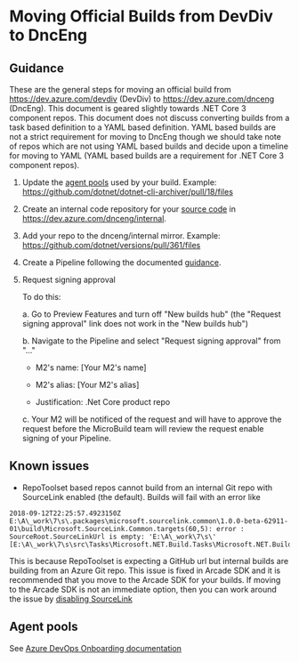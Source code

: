 # Moving Official Builds from DevDiv to DncEng

## Guidance

These are the general steps for moving an official build from https://dev.azure.com/devdiv (DevDiv) to https://dev.azure.com/dnceng (DncEng).  This document is geared slightly towards .NET Core 3 component repos.  This document does not discuss converting builds from a task based definition to a YAML based definition.  YAML based builds are not a strict requirement for moving to DncEng though we should take note of repos which are not using YAML based builds and decide upon a timeline for moving to YAML (YAML based builds are a requirement for .NET Core 3 component repos).

1. Update the [agent pools](#agent-pools) used by your build.  Example: https://github.com/dotnet/dotnet-cli-archiver/pull/18/files

2. Create an internal code repository for your [source code](https://github.com/dotnet/arcade/blob/master/Documentation/AzureDevOps/AzureDevOpsGuidance.md#source-code) in https://dev.azure.com/dnceng/internal.

3. Add your repo to the dnceng/internal mirror. Example: https://github.com/dotnet/versions/pull/361/files

4. Create a Pipeline following the documented [guidance](https://github.com/dotnet/arcade/blob/master/Documentation/AzureDevOps/AzureDevOpsGuidance.md#build-definitions).

5. Request signing approval

   To do this: 

    a. Go to Preview Features and turn off "New builds hub" (the "Request signing approval" link does not work in the "New builds hub")

    b. Navigate to the Pipeline and select "Request signing approval" from "..."

      - M2's name: [Your M2's name]

      - M2's alias: [Your M2's alias]

      - Justification: .Net Core product repo

    c. Your M2 will be notificed of the request and will have to approve the request before the MicroBuild team will review the request enable signing of your Pipeline.

## Known issues

- RepoToolset based repos cannot build from an internal Git repo with SourceLink enabled (the default).  Builds will fail with an error like

```
2018-09-12T22:25:57.4923150Z E:\A\_work\7\s\.packages\microsoft.sourcelink.common\1.0.0-beta-62911-01\build\Microsoft.SourceLink.Common.targets(60,5): error : SourceRoot.SourceLinkUrl is empty: 'E:\A\_work\7\s\' [E:\A\_work\7\s\src\Tasks\Microsoft.NET.Build.Tasks\Microsoft.NET.Build.Tasks.csproj]
```

This is because RepoToolset is expecting a GitHub url but internal builds are building from an Azure Git repo.  This issue is fixed in Arcade SDK and it is recommended that you move to the Arcade SDK for your builds.  If moving to the Arcade SDK is not an immediate option, then you can work around the issue by [disabling SourceLink](https://github.com/dotnet/sourcelink/blob/master/docs/README.md#enablesourcelink)

## Agent pools

See [Azure DevOps Onboarding documentation](./AzureDevOpsOnboarding.md#agent-queues)
